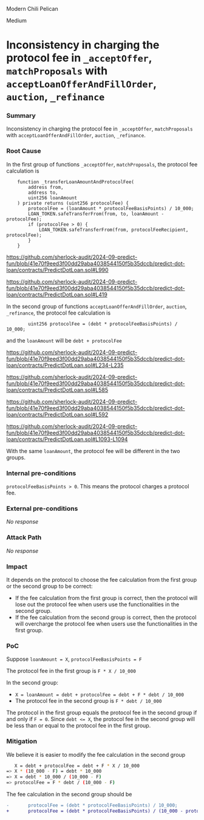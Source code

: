 Modern Chili Pelican

Medium

# Inconsistency in charging the protocol fee in `_acceptOffer`, `matchProposals` with `acceptLoanOfferAndFillOrder`, `auction`, `_refinance`

### Summary

Inconsistency in charging the protocol fee in `_acceptOffer`, `matchProposals` with `acceptLoanOfferAndFillOrder`, `auction`, `_refinance`.

### Root Cause

In the first group of functions `_acceptOffer`, `matchProposals`, the protocol fee calculation is

```solidity
    function _transferLoanAmountAndProtocolFee(
        address from,
        address to,
        uint256 loanAmount
    ) private returns (uint256 protocolFee) {
        protocolFee = (loanAmount * protocolFeeBasisPoints) / 10_000;
        LOAN_TOKEN.safeTransferFrom(from, to, loanAmount - protocolFee);
        if (protocolFee > 0) {
            LOAN_TOKEN.safeTransferFrom(from, protocolFeeRecipient, protocolFee);
        }
    }
```

https://github.com/sherlock-audit/2024-09-predict-fun/blob/41e70f9eed3f00dd29aba4038544150f5b35dccb/predict-dot-loan/contracts/PredictDotLoan.sol#L990

https://github.com/sherlock-audit/2024-09-predict-fun/blob/41e70f9eed3f00dd29aba4038544150f5b35dccb/predict-dot-loan/contracts/PredictDotLoan.sol#L419

In the second group of functions `acceptLoanOfferAndFillOrder`, `auction`, `_refinance`, the protocol fee calculation is

```solidity
        uint256 protocolFee = (debt * protocolFeeBasisPoints) / 10_000;
```

and the `loanAmount` will be `debt + protocolFee`

https://github.com/sherlock-audit/2024-09-predict-fun/blob/41e70f9eed3f00dd29aba4038544150f5b35dccb/predict-dot-loan/contracts/PredictDotLoan.sol#L234-L235

https://github.com/sherlock-audit/2024-09-predict-fun/blob/41e70f9eed3f00dd29aba4038544150f5b35dccb/predict-dot-loan/contracts/PredictDotLoan.sol#L585

https://github.com/sherlock-audit/2024-09-predict-fun/blob/41e70f9eed3f00dd29aba4038544150f5b35dccb/predict-dot-loan/contracts/PredictDotLoan.sol#L592

https://github.com/sherlock-audit/2024-09-predict-fun/blob/41e70f9eed3f00dd29aba4038544150f5b35dccb/predict-dot-loan/contracts/PredictDotLoan.sol#L1093-L1094

With the same `loanAmount`, the protocol fee will be different in the two groups.



### Internal pre-conditions

`protocolFeeBasisPoints > 0`. This means the protocol charges a protocol fee.

### External pre-conditions

_No response_

### Attack Path

_No response_

### Impact

It depends on the protocol to choose the fee calculation from the first group or the second group to be correct:
- If the fee calculation from the first group is correct, then the protocol will lose out the protocol fee when users use the functionalities in the second group.
- If the fee calculation from the second group is correct, then the protocol will overcharge the protocol fee when users use the functionalities in the first group.

### PoC

Suppose `loanAmount = X`, `protocolFeeBasisPoints = F`

The protocol fee in the first group is `F * X / 10_000`

In the second group:
- `X = loanAmount = debt + protocolFee = debt + F * debt / 10_000`
- The protocol fee in the second group is `F * debt / 10_000`

The protocol in the first group equals the protocol fee in the second group if and only if `F = 0`. Since `debt <= X`, the protocol fee in the second group will be less than or equal to the protocol fee in the first group.


### Mitigation

We believe it is easier to modify the fee calculation in the second group

```bash
   X = debt + protocolFee = debt + F * X / 10_000
=> X * (10_000 - F) = debt * 10_000
=> X = debt * 10_000 / (10_000 - F)
=> protocolFee = F * debt / (10_000 - F)
```

The fee calculation in the second group should be

```diff
-       protocolFee = (debt * protocolFeeBasisPoints) / 10_000;
+       protocolFee = (debt * protocolFeeBasisPoints) / (10_000 - protocolFeeBasisPoints);
```
